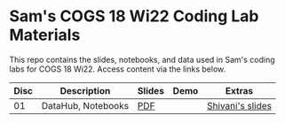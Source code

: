 # Sam's COGS 18 Wi22 Coding Lab Materials

This repo contains the slides, notebooks, and data used in Sam's coding labs
for COGS 18 Wi22. Access content via the links below.

| Disc | Description        | Slides     | Demo | Extras                   |
| ---- | ------------------ | ---------- | ---- | ------------------------ |
| 01   | DataHub, Notebooks | [PDF][s01] |      | [Shivani's slides][e01a] |

[s01]: https://github.com/SamLau95/cogs18-labs-wi22/blob/main/lab01/lab01.pdf
[d01]: http://datahub.ucsd.edu/hub/user-redirect/git-sync?repo=https://github.com/SamLau95/cogs18-labs-wi22&subPath=lab01/lab01.ipynb
[n01]: https://nbviewer.jupyter.org/github/SamLau95/cogs18-labs-wi22/blob/main/lab01/lab01.ipynb
[e01a]: https://docs.google.com/presentation/d/1isFn3tEnOkeSVo5NyaCGEW-O_w71IFHcxo6tlrlp5uI/edit
[e01b]: http://pythontutor.com/
